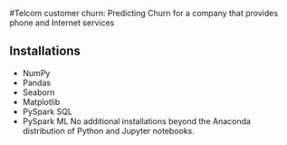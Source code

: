 #Telcom customer churn: Predicting Churn for a company that provides phone and Internet services
## Installations
* NumPy
* Pandas
* Seaborn
* Matplotlib
* PySpark SQL
* PySpark ML
No additional installations beyond the Anaconda distribution of Python and Jupyter notebooks.
